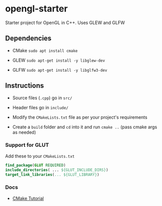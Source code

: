 
# opengl-starter

Starter project for OpenGL in C++. Uses GLEW and GLFW

## Dependencies

* CMake
    ``sudo apt install cmake``

* GLEW
    ```sudo apt-get install -y libglew-dev```

* GLFW
    ```sudo apt-get install -y libglfw3-dev```


## Instructions

* Source files (```.cpp```) go in ```src/```

* Header files go in ```include/```

* Modify the ``CMakeLists.txt`` file as per your project's requirements

* Create a ``build`` folder and ``cd`` into it and run ``cmake ..``     (pass cmake args as needed)

### Support for GLUT 
Add these to your ``CMakeLists.txt``
```cmake
find_package(GLUT REQUIRED)
include_directories( ... ${GLUT_INCLUDE_DIRS})
target_link_libraries(... ${GLUT_LIBRARY})
```
### Docs
* [CMake Tutorial](http://derekmolloy.ie/hello-world-introductions-to-cmake/)

